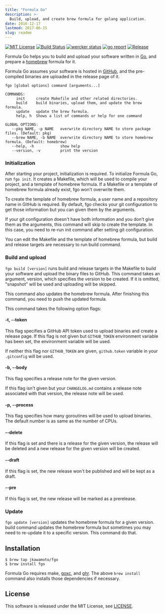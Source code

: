 ```yaml
---
title: "Formula Go"
description: >-
  Build, upload, and create brew formula for golang application.
date: 2016-12-17
lastmod: 2017-06-15
slug: readme
---
```

[![MIT License](https://img.shields.io/badge/license-MIT-blue.svg?style=flat)](./info/licenses/)
[![Build Status](https://travis-ci.org/jkawamoto/fgo.svg?branch=master)](https://travis-ci.org/jkawamoto/fgo)
[![wercker status](https://app.wercker.com/status/9ab256a7b25d4d3980ed7821136b4177/s/master "wercker status")](https://app.wercker.com/project/byKey/9ab256a7b25d4d3980ed7821136b4177)
[![go report](https://goreportcard.com/badge/github.com/jkawamoto/fgo)](https://goreportcard.com/report/github.com/jkawamoto/fgo)
[![Release](https://img.shields.io/badge/release-0.3.0-brightgreen.svg)](https://github.com/jkawamoto/fgo/releases/tag/v0.3.0)

Formula Go helps you to build and upload your software written in
[Go](https://golang.org/), and prepare a [homebrew](http://brew.sh/) formula
for it.

Formula Go assumes your software is hosted in [GitHub](https://github.com/),
and the pre-compiled binaries are uploaded in the release page of it.

~~~shell
fgo [global options] command [arguments...]

COMMANDS:
     init     create Makefile and other related directories.
     build    build binaries, upload them, and update the brew formula.
     update   update the brew formula.
     help, h  Shows a list of commands or help for one command

GLOBAL OPTIONS:
   --pkg NAME, -p NAME   overwrite directory NAME to store package files. (Default: pkg)
   --brew NAME, -b NAME  overwrite directory NAME to store homebrew formula. (Default: homebrew)
   --help, -h            show help
   --version, -v         print the version
~~~

### Initialization
After starting your project, initialization is required.
To initialize Formula Go, run `fgo init`.
It creates a Makefile, which will be used to compile your project,
and a template of homebrew formula. If a Makefile or a template of homebrew
formula already exist, fgo won't overwrite them.

To create the template of homebrew formula, a user name and a repository name
in GitHub is required. By default, fgo checks your git configuration to get
those information but you can given them by the arguments.

If your git configuration doesn't have both information and you don't give them
as the arguments, this command will skip to create the template. In this case,
you need to re-run init command after setting git configuration.

You can edit the Makefile and the template of homebrew formula, but build and
release targets are necessary to run build command.


### Build and upload
`fgo build [version]` runs build and release targets in the Makefile to build
your software and upload the binary files to GitHub. This command takes an
argument, version, which specifies the version to be created. If it is omitted,
"snapshot" will be used and uploading will be skipped.

This command also updates the homebrew formula. After finishing this command,
you need to push the updated formula.

This command takes the following option flags:

#### **-t, --token**
This flag specifies a GitHub API token used to upload binaries and create a
release page. If this flag is not given but `GITHUB_TOKEN` environment
variable has been set, the environment variable will be used.

If neither this flag nor `GITHUB_TOKEN` are given, `github.token` variable
in your `.gitconfig` will be used.

#### **-b, --body**
This flag specifies a release note for the given version.

If this flag isn't given but your `CHANGELOG.md` contains a release note
associated with that version, the release note will be used.

#### **-p, --process**
This flag specifies how many goroutines will be used to upload binaries.
The default number is as same as the number of CPUs.

#### **--delete**
If this flag is set and there is a release for the given version, the
release will be deleted and a new release for the given version will be
created.

#### **--draft**
If this flag is set, the new release won't be published and will be kept as
a draft.

#### **--pre**
If this flag is set, the new release will be marked as a prerelease.


### Update
`fgo update [version]` updates the homebrew formula for a given version.
build command updates the homebrew formula but sometimes you may need to
re-update it to a specific version. This command do that.


## Installation
```shell
$ brew tap jkawamoto/fgo
$ brew install fgo
```

Formula Go requires make, [goxc](https://github.com/laher/goxc), and
[ghr](https://github.com/tcnksm/ghr).
The above `brew install` command also installs those dependencies if necessary.


## License
This software is released under the MIT License, see [LICENSE](./info/licenses/).
